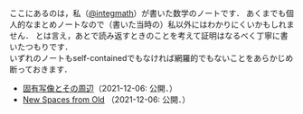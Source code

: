 ここにあるのは，私（[@integmath](https://twitter.com/integmath)）が書いた数学のノートです．
あくまでも個人的なまとめノートなので（書いた当時の）私以外にはわかりにくいかもしれません．
とは言え，あとで読み返すときのことを考えて証明はなるべく丁寧に書いたつもりです．  
いずれのノートもself-containedでもなければ網羅的でもないことをあらかじめ断っておきます．

* [固有写像とその周辺](proper-map.md)（2021-12-06: 公開．）
* [New Spaces from Old](nsfo.md) （2021-12-06: 公開．）